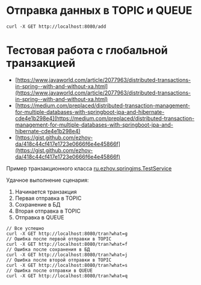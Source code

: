 # Отправка данных в TOPIC и QUEUE

```
curl -X GET http://localhost:8080/add
```

# Тестовая работа с глобальной транзакцией

- [https://www.javaworld.com/article/2077963/distributed-transactions-in-spring--with-and-without-xa.html](https://www.javaworld.com/article/2077963/distributed-transactions-in-spring--with-and-without-xa.html)
- [https://medium.com/preplaced/distributed-transaction-management-for-multiple-databases-with-springboot-jpa-and-hibernate-cde4e1b298e4](https://medium.com/preplaced/distributed-transaction-management-for-multiple-databases-with-springboot-jpa-and-hibernate-cde4e1b298e4)
- [https://gist.github.com/ezhov-da/418c44cf417e1723e0666f6e4e45866f](https://gist.github.com/ezhov-da/418c44cf417e1723e0666f6e4e45866f)

Пример транзакционного класса [ru.ezhov.springjms.TestService](src/main/java/ru/ezhov/springjms/TestService.java)

Удачное выполнение сценария:
1. Начинается транзакция
1. Первая отправка в TOPIC
1. Сохранение в БД
1. Вторая отправка в TOPIC
1. Отправка в QUEUE

```
// Все успешно
curl -X GET http://localhost:8080/tran?what=g
// Ошибка после первой отправки в TOPIC 
curl -X GET http://localhost:8080/tran?what=f
// Ошибка после сохранения в БД 
curl -X GET http://localhost:8080/tran?what=j
// Ошибка после второй отправки в TOPIC
curl -X GET http://localhost:8080/tran?what=s
// Ошибка после отправки в QUEUE
curl -X GET http://localhost:8080/tran?what=q
```